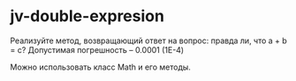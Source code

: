 # jv-double-expresion
Реализуйте метод, возвращающий ответ на вопрос: правда ли, что a + b = c?
Допустимая погрешность – 0.0001 (1E-4)
 
Можно использовать класс Math и его методы.
